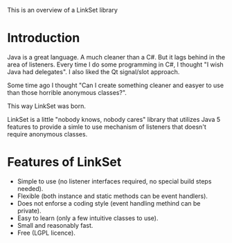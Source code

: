 This is an overview of a LinkSet library

# Introduction #

Java is a great language. A much cleaner than a C#. But it lags behind in the area of listeners. Every time I do some programming in C#, I thought "I wish Java had delegates".
I also liked the Qt signal/slot approach.

Some time ago I thought "Can I create something cleaner and easyer to use than those horrible anonymous classes?".

This way LinkSet was born.

LinkSet is a little "nobody knows, nobody cares" library that utilizes Java 5 features to provide a simle to use mechanism of listeners that doesn't require anonymous classes.


# Features of LinkSet #

  * Simple to use (no listener interfaces required, no special build steps needed).
  * Flexible (both instance and static methods can be event handlers).
  * Does not enforse a coding style (event handling methind can be private).
  * Easy to learn (only a few intuitive classes to use).
  * Small and reasonably fast.
  * Free (LGPL licence).